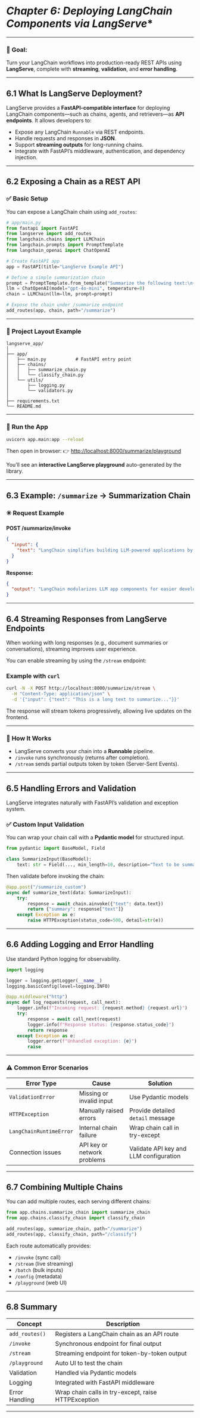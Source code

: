 # *Chapter 6: Deploying LangChain Components via LangServe**

---

### 🎯 **Goal:**

Turn your LangChain workflows into production-ready REST APIs using **LangServe**, complete with **streaming**, **validation**, and **error handling**.

---

## 6.1 What Is LangServe Deployment?

LangServe provides a **FastAPI-compatible interface** for deploying LangChain components—such as chains, agents, and retrievers—as **API endpoints**.
It allows developers to:

* Expose any LangChain `Runnable` via REST endpoints.
* Handle requests and responses in **JSON**.
* Support **streaming outputs** for long-running chains.
* Integrate with FastAPI’s middleware, authentication, and dependency injection.

---

## 6.2 Exposing a Chain as a REST API

### ✅ **Basic Setup**

You can expose a LangChain chain using `add_routes`:

```python
# app/main.py
from fastapi import FastAPI
from langserve import add_routes
from langchain.chains import LLMChain
from langchain.prompts import PromptTemplate
from langchain_openai import ChatOpenAI

# Create FastAPI app
app = FastAPI(title="LangServe Example API")

# Define a simple summarization chain
prompt = PromptTemplate.from_template("Summarize the following text:\n{text}")
llm = ChatOpenAI(model="gpt-4o-mini", temperature=0)
chain = LLMChain(llm=llm, prompt=prompt)

# Expose the chain under /summarize endpoint
add_routes(app, chain, path="/summarize")
```

---

### 📂 **Project Layout Example**

```
langserve_app/
│
├── app/
│   ├── main.py           # FastAPI entry point
│   ├── chains/
│   │   ├── summarize_chain.py
│   │   └── classify_chain.py
│   └── utils/
│       ├── logging.py
│       └── validators.py
│
├── requirements.txt
└── README.md
```

---

### 🚀 **Run the App**

```bash
uvicorn app.main:app --reload
```

Then open in browser:
👉 [http://localhost:8000/summarize/playground](http://localhost:8000/summarize/playground)

You’ll see an **interactive LangServe playground** auto-generated by the library.

---

## 6.3 Example: `/summarize` → Summarization Chain

### ✳️ **Request Example**

**POST /summarize/invoke**

```json
{
  "input": {
    "text": "LangChain simplifies building LLM-powered applications by modularizing core components."
  }
}
```

**Response:**

```json
{
  "output": "LangChain modularizes LLM app components for easier development."
}
```

---

## 6.4 Streaming Responses from LangServe Endpoints

When working with long responses (e.g., document summaries or conversations), streaming improves user experience.

You can enable streaming by using the `/stream` endpoint:

### Example with `curl`

```bash
curl -N -X POST http://localhost:8000/summarize/stream \
  -H "Content-Type: application/json" \
  -d '{"input": {"text": "This is a long text to summarize..."}}'
```

The response will stream tokens progressively, allowing live updates on the frontend.

---

### 🧠 **How It Works**

* LangServe converts your chain into a **Runnable** pipeline.
* `/invoke` runs synchronously (returns after completion).
* `/stream` sends partial outputs token by token (Server-Sent Events).

---

## 6.5 Handling Errors and Validation

LangServe integrates naturally with FastAPI’s validation and exception system.

### ✅ **Custom Input Validation**

You can wrap your chain call with a **Pydantic model** for structured input.

```python
from pydantic import BaseModel, Field

class SummarizeInput(BaseModel):
    text: str = Field(..., min_length=10, description="Text to be summarized")
```

Then validate before invoking the chain:

```python
@app.post("/summarize_custom")
async def summarize_text(data: SummarizeInput):
    try:
        response = await chain.ainvoke({"text": data.text})
        return {"summary": response["text"]}
    except Exception as e:
        raise HTTPException(status_code=500, detail=str(e))
```

---

## 6.6 Adding Logging and Error Handling

Use standard Python logging for observability.

```python
import logging

logger = logging.getLogger(__name__)
logging.basicConfig(level=logging.INFO)

@app.middleware("http")
async def log_requests(request, call_next):
    logger.info(f"Incoming request: {request.method} {request.url}")
    try:
        response = await call_next(request)
        logger.info(f"Response status: {response.status_code}")
        return response
    except Exception as e:
        logger.error(f"Unhandled exception: {e}")
        raise
```

---

### ⚠️ Common Error Scenarios

| Error Type              | Cause                       | Solution                               |
| ----------------------- | --------------------------- | -------------------------------------- |
| `ValidationError`       | Missing or invalid input    | Use Pydantic models                    |
| `HTTPException`         | Manually raised errors      | Provide detailed `detail` message      |
| `LangChainRuntimeError` | Internal chain failure      | Wrap chain call in try-except          |
| Connection issues       | API key or network problems | Validate API key and LLM configuration |

---

## 6.7 Combining Multiple Chains

You can add multiple routes, each serving different chains:

```python
from app.chains.summarize_chain import summarize_chain
from app.chains.classify_chain import classify_chain

add_routes(app, summarize_chain, path="/summarize")
add_routes(app, classify_chain, path="/classify")
```

Each route automatically provides:

* `/invoke` (sync call)
* `/stream` (live streaming)
* `/batch` (bulk inputs)
* `/config` (metadata)
* `/playground` (web UI)

---

## 6.8 Summary

| Concept        | Description                                         |
| -------------- | --------------------------------------------------- |
| `add_routes()` | Registers a LangChain chain as an API route         |
| `/invoke`      | Synchronous endpoint for final output               |
| `/stream`      | Streaming endpoint for token-by-token output        |
| `/playground`  | Auto UI to test the chain                           |
| Validation     | Handled via Pydantic models                         |
| Logging        | Integrated with FastAPI middleware                  |
| Error Handling | Wrap chain calls in try-except, raise HTTPException |

---


